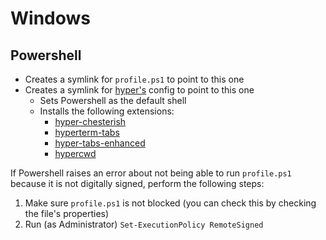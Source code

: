# Windows

## Powershell

- Creates a symlink for `profile.ps1` to point to this one
- Creates a symlink for [hyper's](https://hyper.is/) config to point to this one
  - Sets Powershell as the default shell
  - Installs the following extensions:
    - [hyper-chesterish](https://www.npmjs.com/package/hyper-chesterish)
    - [hyperterm-tabs](https://www.npmjs.com/package/hyperterm-tabs)
    - [hyper-tabs-enhanced](https://www.npmjs.com/package/hyper-tabs-enhanced)
    - [hypercwd](https://www.npmjs.com/package/hypercwd)

If Powershell raises an error about not being able to run `profile.ps1` because it is not digitally signed, perform the following steps:

1. Make sure `profile.ps1` is not blocked (you can check this by checking the file's properties)
2. Run (as Administrator) `Set-ExecutionPolicy RemoteSigned`
